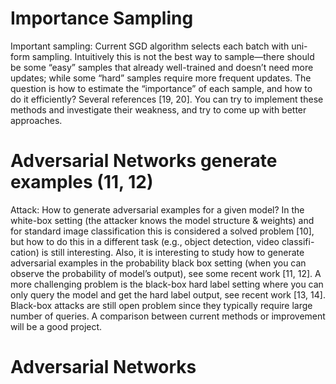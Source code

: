 # Importance Sampling
Important sampling: Current SGD algorithm selects each batch with uni- form sampling. Intuitively this is not the best way to sample—there should be some “easy” samples that already well-trained and doesn’t need more updates; while some “hard” samples require more frequent updates. The question is how to estimate the “importance” of each sample, and how to do it efficiently? Several references [19, 20]. You can try to implement these methods and investigate their weakness, and try to come up with better approaches.


# Adversarial Networks generate examples (11, 12)
Attack: How to generate adversarial examples for a given model? In the white-box setting (the attacker knows the model structure & weights) and for standard image classification this is considered a solved problem [10], but how to do this in a different task (e.g., object detection, video classifi- cation) is still interesting. Also, it is interesting to study how to generate adversarial examples in the probability black box setting (when you can observe the probability of model’s output), see some recent work [11, 12]. A more challenging problem is the black-box hard label setting where you can only query the model and get the hard label output, see recent work [13, 14]. Black-box attacks are still open problem since they typically require large number of queries. A comparison between current methods or improvement will be a good project.

# Adversarial Networks 
